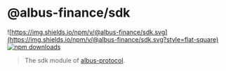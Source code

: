# @albus-finance/sdk

![https://img.shields.io/npm/v/@albus-finance/sdk.svg](https://img.shields.io/npm/v/@albus-finance/sdk.svg?style=flat-square)
[![npm downloads](https://img.shields.io/npm/dt/@albus-finance/sdk.svg?maxAge=2592000&style=flat-square)](https://npm-stat.com/charts.html?package=@albus-finance/sdk)

> The sdk module of [albus-protocol](https://albus.finance/).
